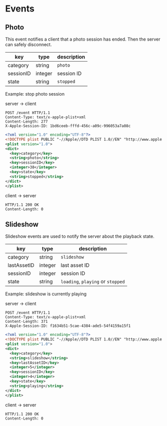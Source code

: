 # Events
## Photo

This event notifies a client that a photo session has ended. Then the
server can safely disconnect.

|key       |type    |description|
|----------|--------|-----------|
|category  |string  |`photo`    |
|sessionID |integer |session ID |
|state     |string  |`stopped`  |

<span class="ex">Example:</span> stop photo session

<div class="server_client">
<p>server &rarr; client</p>

```http
POST /event HTTP/1.1
Content-Type: text/x-apple-plist+xml
Content-Length: 277
X-Apple-Session-ID: 1bd6ceeb-fffd-456c-a09c-996053a7a08c
```
```xml
<?xml version="1.0" encoding="UTF-8"?>
<!DOCTYPE plist PUBLIC "-//Apple//DTD PLIST 1.0//EN" "http://www.apple.com/DTDs/PropertyList-1.0.dtd">
<plist version="1.0">
<dict>
  <key>category</key>
  <string>photo</string>
  <key>sessionID</key>
  <integer>38</integer>
  <key>state</key>
  <string>stopped</string>
</dict>
</plist>
```
</div>

<div class="client_server">
<p>client &rarr; server</p>

```http
HTTP/1.1 200 OK
Content-Length: 0
```
</div>

## Slideshow

Slideshow events are used to notify the server about the playback state.

|key         |type    |description                       |
|------------|--------|----------------------------------|
|category    |string  |`slideshow`                       |
|lastAssetID |integer |last asset ID                     |
|sessionID   |integer |session ID                        |
|state       |string  |`loading`, `playing` or `stopped` |

<span class="ex">Example:</span> slideshow is currently playing

<div class="server_client">
<p>server &rarr; client</p>

```http
POST /event HTTP/1.1
Content-Type: text/x-apple-plist+xml
Content-Length: 371
X-Apple-Session-ID: f1634b51-5cae-4384-ade5-54f4159a15f1
```
```xml
<?xml version="1.0" encoding="UTF-8"?>
<!DOCTYPE plist PUBLIC "-//Apple//DTD PLIST 1.0//EN" "http://www.apple.com/DTDs/PropertyList-1.0.dtd">
<plist version="1.0">
<dict>
  <key>category</key>
  <string>slideshow</string>
  <key>lastAssetID</key>
  <integer>5</integer>
  <key>sessionID</key>
  <integer>4</integer>
  <key>state</key>
  <string>playing</string>
</dict>
</plist>
```
</div>
<div class="client_server">
<p>client &rarr; server</p>

```http
HTTP/1.1 200 OK
Content-Length: 0
```
</div>
